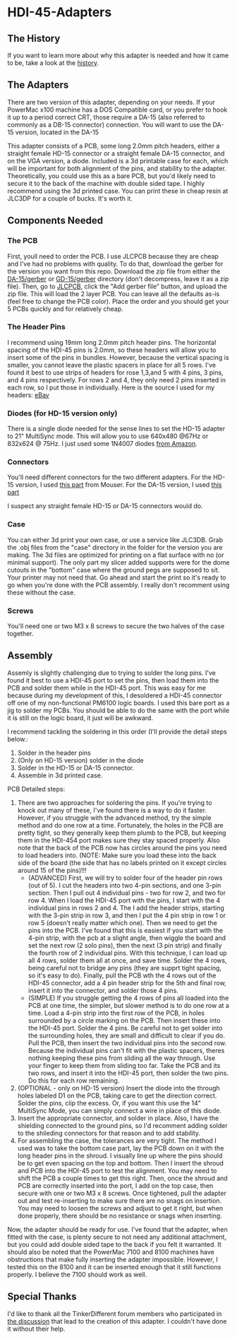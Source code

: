 # HDI-45-Adapters

## The History
If you want to learn more about why this adapter is needed and how it came to be, take a look at the [history](HISTORY.md).

## The Adapters

There are two version of this adapter, depending on your needs.  If your PowerMac x100 machine has a DOS Compatible card, or you prefer to hook it up to a period correct CRT, those require a DA-15 (also referred to commonly as a DB-15 connector) connection.  You will want to use the DA-15 version, located in the DA-15 

This adapter consists of a PCB, some long 2.0mm pitch headers, either a straight female HD-15 connector or a straight female DA-15 connector, and on the VGA version, a diode.   Included is a 3d printable case for each, which will be important for both alignment of the pins, and stability to the adapter.  Theoretically, you could use this as a bare PCB, but you'd likely need to secure it to the back of the machine with double sided tape.  I highly recommend using the 3d printed case.  You can print these in cheap resin at JLC3DP for a couple of bucks.  It's worth it.

## Components Needed

### The PCB 

First, youll need to order the PCB.  I use JLCPCB because they are cheap and I've had no problems with quality.  To do that, download the gerber for the version you want from this repo.  Download the zip file from either the [DA-15/gerber](DA-15/gerber) or 
[GD-15/gerber](HD-15/gerber) directory (don't decompress, leave it as a zip file).  Then, go to [JLCPCB](https://jlcpcb.com), click the "Add gerber file" button, and upload the zip file.  This will load the 2 layer PCB. You can leave all the defaults as-is (feel free to change the PCB color). Place the order and you should get your 5 PCBs quickly and for relatively cheap. 

### The Header Pins

I recommend using 19mm long 2.0mm pitch header pins.  The horizontal spacing of the HDI-45 pins is 2.0mm, so these headers will allow you to insert some of the pins in bundles.  However, because the vertical spacing is smaller, you cannot leave the plastic spacers in place for all 5 rows.  I've found it best to use strips of headers for rose 1,3,and 5 with 4 pins, 3 pins, and 4 pins respectively. For rows 2 and 4, they only need 2 pins inserted in each row, so I put those in individually.  Here is the source I used for my headers: [eBay](https://www.ebay.com/itm/171495154253)

### Diodes (for HD-15 version only)

There is a single diode needed for the sense lines to set the HD-15 adapter to 21" MultiSync mode.  This will allow you to use 640x480 @67Hz or 832x624 @ 75Hz. I just used some 1N4007 diodes [from Amazon](https://a.co/d/5SRJu1n).

### Connectors

You'll need different connectors for the two different adapters.  For the HD-15 version, I used [this part](https://www.mouser.com/ProductDetail/Amphenol-Commercial-Products/L77HDEH15SOL2RM8?qs=mq7kV%2Fq8lk7g9czTkxkhWQ%3D%3D) from Mouser.  For the DA-15 version, I used [this part](https://www.mouser.com/ProductDetail/Amphenol-Commercial-Products/LD15S24A4GX00LF?qs=tZOhSuJQg1m5NC9di5k5CQ%3D%3D)

I suspect any straight female HD-15 or DA-15 connectors would do. 

### Case

You can either 3d print your own case, or use a service like JLC3DB.  Grab the .obj files from the "case" directory in the folder for the version you are making.  The 3d files are optimized for printing on a flat surface with no (or minimal support).  The only part my slicer added supports were for the dome cutouts in the "bottom" case where the ground pegs are supposed to sit. Your printer may not need that.  Go ahead and start the print so it's ready to go when you're done with the PCB assembly.  I really don't recomment using these without the case. 

### Screws

You'll need one or two M3 x 8 screws to secure the two halves of the case together. 

## Assembly

Assemly is slightly challenging due to trying to solder the long pins. I've found it best to use a HDI-45 port to set the pins, then load them into the PCB and solder them while in the HDI-45 port. This was easy for me because during my development of this, I desoldered a HDI-45 connector off one of my non-functional PM6100 logic boards.  I used this bare port as a jig to solder my PCBs.  You should be able to do the same with the port while it is still on the logic board, it just will be awkward.  

I recommend tackling the soldering in this order (I'll provide the detail steps below.:

1. Solder in the header pins
2. (Only on HD-15 version) solder in the diode
3. Solder in the HD-15 or DA-15 connector.
4. Assemble in 3d printed case.

PCB Detailed steps:

1. There are two approaches for soldering the pins.  If you're trying to knock out many of these, I've found there is a way to do it faster. However, if you struggle with the advanced method, try the simple method and do one row at a time. Fortunately, the holes in the PCB are pretty tight, so they generally keep them plumb to the PCB, but keeping them in the HDI-454 port makes sure they stay spaced properly. Also note that the back of the PCB now has circles around the pins you need to load headers into.  (NOTE: Make sure you load these into the back side of the board (the side that has no labels printed on it except circles around 15 of the pins)!!!
   * (ADVANCED) First, we will try to solder four of the header pin rows (out of 5).  I cut the headers into two 4-pin sections, and one 3-pin section. Then I pull out 4 individual pins - two for row 2, and two for row 4.  When I load the HDI-45 port with the pins, I start with the 4 individual pins in rows 2 and 4.  The I add the header strips, starting with the 3-pin strip in row 3, and then I put the 4 pin strip in row 1 or row 5 (doesn't really matter which one).  Then we need to get the pins into the PCB.  I've found that this is easiest if you start with the 4-pin strip, with the pcb at a slight angle, then wiggle the board and set the next row (2 solo pins), then the next (3 pin strip) and finally the fourth row of 2 individual pins.  With this technique, I can load up all 4 rows, solder them all at once, and save time. Solder the 4 rows, being careful not to bridge any pins (they are supprt tight spacing, so it's easy to do). Finally, pull the PCB wth the 4 rows out of the HDI-45 connector, add a 4 pin header strip for the 5th and final row, insert it into the connector, and solder those 4 pins.  
   * (SIMPLE) If you struggle getting the 4 rows of pins all loaded into the PCB at one time, the simpler, but slower method is to do one row at a time.  Load a 4-pin strip into the first row of the PCB, in holes surrounded by a circle marking on the PCB. Then insert these into the HDI-45 port.  Solder the 4 pins.  Be careful not to get solder into the surrounding holes, they are small and difficult to clear if you do.  Pull the PCB, then insert the two individual pins into the second row.  Because the individual pins can't fit with the plastic spacers, theres nothing keeping these pins from sliding all the way through.  Use your finger to keep them from sliding too far.  Take the PCB and its two rows, and insert it into the HDI-45 port, then solder the two pins.  Do this for each row remaining.
2. (OPTIONAL - only on HD-15 version) Insert the diode into the through holes labeled D1 on the PCB, taking care to get the direction correct.  Solder the pins, clip the excess. Or, if you want this use the 14" MultiSync Mode, you can simply connect a wire in place of this diode.  
3. Insert the appropriate connector, and solder in place.  Also, I have the shielding connected to the ground pins, so I'd recomment adding solder to the shileding connectors for that reason and to add stability.
4. For assembling the case, the tolerances are very tight.  The method I used was to take the bottom case part, lay the PCB down on it with the long header pins in the shroud.  I visually line up where the pins should be to get even spacing on the top and bottom.  Then I insert the shroud and PCB into the HDI-45 port to test the alignment.  You may need to shift the PCB a couple times to get this right.  Then, once the shroud and PCB are correctly inserted into the port, I add on the top case, then secure with one or two M3 x 8 screws.  Once tightened, pull the adapter out and test re-inserting to make sure there are no snags on insertion.  You may need to loosen the screws and adjust to get it right, but when done properly, there should be no resistance or snags when inserting.  

Now, the adapter should be ready for use.  I've found that the adapter, when fitted with the case, is plenty secure to not need any additional attachment, but you could add double sided tape to the back if you felt it warranted.  It should also be noted that the PowerMac 7100 and 8100 machines have obstructions that make fully inserting the adapter impossible.  However, I tested this on the 8100 and it can be inserted enough that it still functions properly.  I believe the 7100 should work as well.  

## Special Thanks

I'd like to thank all the TinkerDifferent forum members who participated in [the discussion](https://tinkerdifferent.com/threads/need-solution-for-hdi-45-to-db-15-connectors-for-video-out.4056/) that lead to the creation of this adapter.  I couldn't have done it without their help. 
 

